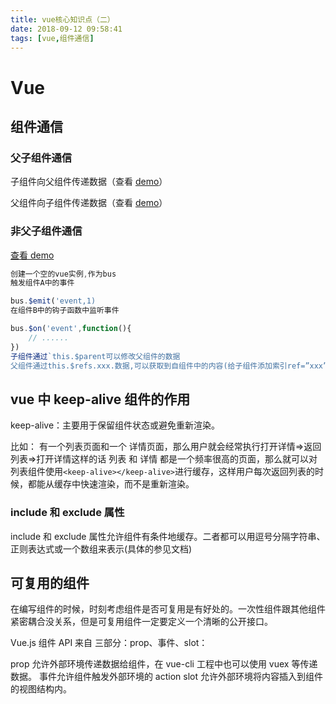 ```yaml
---
title: vue核心知识点（二）
date: 2018-09-12 09:58:41
tags: [vue,组件通信]
---
```


# Vue

## 组件通信

### 父子组件通信

子组件向父组件传递数据（查看 [demo](http://jsbin.com/wijofehuge/edit?html,css,js,output)）

父组件向子组件传递数据（查看 [demo](http://jsbin.com/momowoqiku/edit?html,js,output)）

<!--more-->

### 非父子组件通信

[查看 demo](http://jsbin.com/motorofiri/edit?html,js,output)

```javascript
创建一个空的vue实例,作为bus
触发组件A中的事件

bus.$emit('event,1)
在组件B中的钩子函数中监听事件

bus.$on('event',function(){
    // ......
})
子组件通过`this.$parent可以修改父组件的数据
父组件通过this.$refs.xxx.数据,可以获取到自组件中的内容(给子组件添加索引ref=”xxx”)
```

## vue 中 keep-alive 组件的作用

keep-alive：主要用于保留组件状态或避免重新渲染。

比如： 有一个列表页面和一个 详情页面，那么用户就会经常执行打开详情=>返回列表=>打开详情这样的话 列表 和 详情 都是一个频率很高的页面，那么就可以对列表组件使用`<keep-alive></keep-alive>`进行缓存，这样用户每次返回列表的时候，都能从缓存中快速渲染，而不是重新渲染。

### include 和 exclude 属性

include 和 exclude 属性允许组件有条件地缓存。二者都可以用逗号分隔字符串、正则表达式或一个数组来表示(具体的参见文档)

## 可复用的组件

在编写组件的时候，时刻考虑组件是否可复用是有好处的。一次性组件跟其他组件紧密耦合没关系，但是可复用组件一定要定义一个清晰的公开接口。

Vue.js 组件 API 来自 三部分：prop、事件、slot：

prop 允许外部环境传递数据给组件，在 vue-cli 工程中也可以使用 vuex 等传递数据。
事件允许组件触发外部环境的 action
slot 允许外部环境将内容插入到组件的视图结构内。
